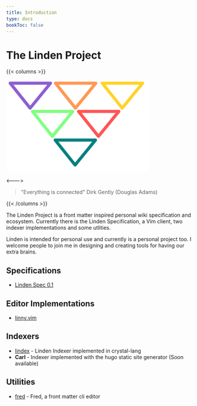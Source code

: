 ```yaml
---
title: Introduction
type: docs
bookToc: false
---
```


# The Linden Project
{{< columns >}}

![](/linden-logo.png)

<--->

> "Everything is connected" Dirk Gently (Douglas Adams)

{{< /columns >}}


The Linden Project is a front matter inspired personal wiki specification and
ecosystem. Currently there is the Linden Specification, a Vim
client, two indexer implementations and some utlities.

Linden is intended for personal use and currently is a personal project too. I
welcome people to join me in designing and creating tools for having our extra
brains.

## Specifications
- [Linden Spec 0.1](docs/linden-specification/version-0.1)

## Editor Implementations
- [linny.vim](https://github.com/linden-project/linny.vim)

## Indexers
- [lindex](https://github.com/linden-project/lindex) - Linden Indexer implemented in crystal-lang
- **Carl** - Indexer implemented with the hugo static site generator (Soon available)

## Utilities
- [fred](https://github.com/linden-project/fred) - Fred, a front matter cli editor 
